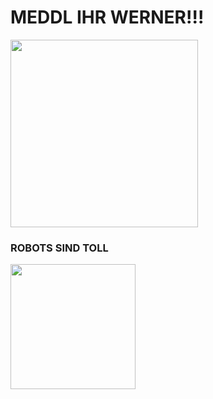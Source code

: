 # MEDDL IHR WERNER!!!
<img src="http://snaens.net/files/media/electrospoon.png" width="300">

### ROBOTS SIND TOLL
<img src="http://snaens.net/files/media/plume.jpg" width="200">

